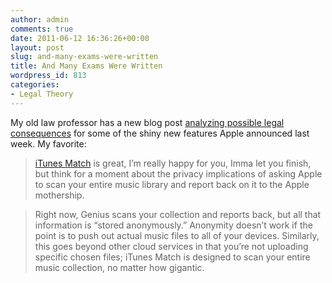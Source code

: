```yaml
---
author: admin
comments: true
date: 2011-06-12 16:36:26+00:00
layout: post
slug: and-many-exams-were-written
title: And Many Exams Were Written
wordpress_id: 813
categories:
- Legal Theory
---
```


My old law professor has a new blog post [analyzing possible legal consequences](http://laboratorium.net/archive/2011/06/06/worldwide_developer_copyright) for some of the shiny new features Apple announced last week. My favorite:

> [iTunes Match](http://www.apple.com/icloud/features/) is great, I’m really happy for you, Imma let you finish, but think for a moment about the privacy implications of asking Apple to scan your entire music library and report back on it to the Apple mothership.
 
> Right now, Genius scans your collection and reports back, but all that information is “stored anonymously.” Anonymity doesn’t work if the point is to push out actual music files to all of your devices. Similarly, this goes beyond other cloud services in that you’re not uploading specific chosen files; iTunes Match is designed to scan your entire music collection, no matter how gigantic.
